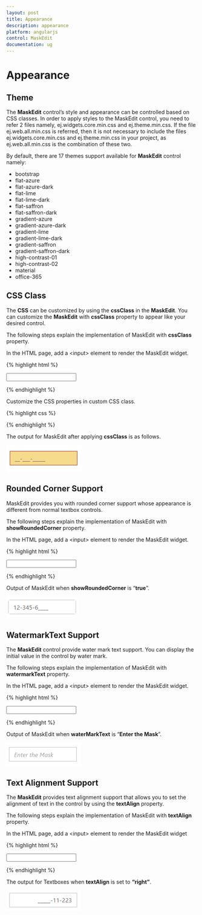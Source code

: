 ```yaml
---
layout: post
title: Appearance
description: appearance
platform: angularjs
control: MaskEdit
documentation: ug
---
```


# Appearance

## Theme

The **MaskEdit** control’s style and appearance can be controlled based on CSS classes. In order to apply styles to the MaskEdit control, you need to refer 2 files namely, ej.widgets.core.min.css and ej.theme.min.css. If the file ej.web.all.min.css is referred, then it is not necessary to include the files ej.widgets.core.min.css and ej.theme.min.css in your project, as ej.web.all.min.css is the combination of these two.

By default, there are 17 themes support available for **MaskEdit** control namely:

* bootstrap
* flat-azure
* flat-azure-dark
* flat-lime
* flat-lime-dark
* flat-saffron
* flat-saffron-dark
* gradient-azure
* gradient-azure-dark
* gradient-lime
* gradient-lime-dark
* gradient-saffron
* gradient-saffron-dark
* high-contrast-01
* high-contrast-02
* material
* office-365

## CSS Class

The **CSS** can be customized by using the **cssClass** in the **MaskEdit**. You can customize the **MaskEdit** with **cssClass** property to appear like your desired control.

The following steps explain the implementation of MaskEdit with **cssClass** property.

In the HTML page, add a &lt;input&gt; element to render the MaskEdit widget.  



{% highlight html %}

<input id="maskedit" type="text" ej-maskedit e-inputmode="ej.InputMode.Text" e-maskformat='99-999-99999' e-cssclass="customCss" /> 
    
{% endhighlight %}

Customize the CSS properties in custom CSS class.



{% highlight css %}


<style>
    .customCss .e-box {
        border-color: #9d241b;
    }
    .customCss .e-input {
        background-color: #f6db8d;            
    }
    .customCss .e-select {
        background-color: #ecf6ac;
        border-color: #3c36e7;
    }
</style>



{% endhighlight %}



The output for MaskEdit after applying **cssClass** is as follows.



![](Appearance_images/Appearance_img1.png)

## Rounded Corner Support

MaskEdit provides you with rounded corner support whose appearance is different from normal textbox controls.

The following steps explain the implementation of MaskEdit with **showRoundedCorner** property.

In the HTML page, add a &lt;input&gt; element to render the MaskEdit widget. 


{% highlight html %}

<input id="maskedit" type="text" ej-maskedit e-inputmode="ej.InputMode.Text" e-maskformat='99-999-99999' e-value="123456" e-showroundedcorner="true"/> 
    
{% endhighlight %}



Output of MaskEdit when **showRoundedCorner** is “**true**”.



![](Appearance_images/Appearance_img2.png)

## WatermarkText Support

The **MaskEdit** control provide water mark text support. You can display the initial value in the control by water mark.

The following steps explain the implementation of MaskEdit with **watermarkText** property.

In the HTML page, add a &lt;input&gt; element to render the MaskEdit widget.


{% highlight html %}

<input id="maskedit" type="text" ej-maskedit e-inputmode="ej.InputMode.Text" e-maskformat='99-999-99999' e-watermarktext="Enter the Mask" /> 
    
{% endhighlight %}



Output of MaskEdit when **waterMarkText** is “**Enter the Mask**”.



![](Appearance_images/Appearance_img3.png)

## Text Alignment Support

The **MaskEdit** provides text alignment support that allows you to set the alignment of text in the control by using the **textAlign** property.

The following steps explain the implementation of MaskEdit with **textAlign** property.

In the HTML page, add a &lt;input&gt; element to render the MaskEdit widget


{% highlight html %}

<input id="maskedit" type="text" ej-maskedit e-inputmode="ej.InputMode.Text" e-maskformat='99-999-99999' e-textalign="ej.TextAlign.Right" /> 
    
{% endhighlight %}


The output for Textboxes when **textAlign** is set to **“right”**.

![](Appearance_images/Appearance_img4.png)



